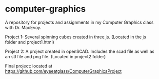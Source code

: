 # computer-graphics
A repository for projects and assignments in my Computer Graphics class with Dr. MacEvoy.

Project 1: Several spinning cubes created in three.js. (Located in the js folder and project1.html)

Project 2: A project created in openSCAD. Includes the scad file as well as an stl file and png file. (Located in project2 folder)


Final project: located at https://github.com/eyeeatglass/ComputerGraphicsProject
